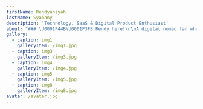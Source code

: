 ```yaml
---
firstName: Rendyansyah
lastName: Syabany
description: 'Technology, SaaS & Digital Product Enthusiast'
about: "### \U0001F44B\U0001F3FB Rendy here!\n\nA digital nomad fan who loves designing & building digital products. I have embraced a dynamic lifestyle that allows me to work remotely.\n\nAlongside my nomadic adventures, I find immense joy in building digital products, continuously seeking opportunities to combine my technical expertise and creative flair to craft innovative and user-centric solutions.\n"
gallery:
  - caption: img1
    galleryItem: /img1.jpg
  - caption: img3
    galleryItem: /img3.jpg
  - caption: img4
    galleryItem: /img4.jpg
  - caption: img5
    galleryItem: /img5.jpg
  - caption: img8
    galleryItem: /img8.jpg
avatar: /avatar.jpg
---
```



































